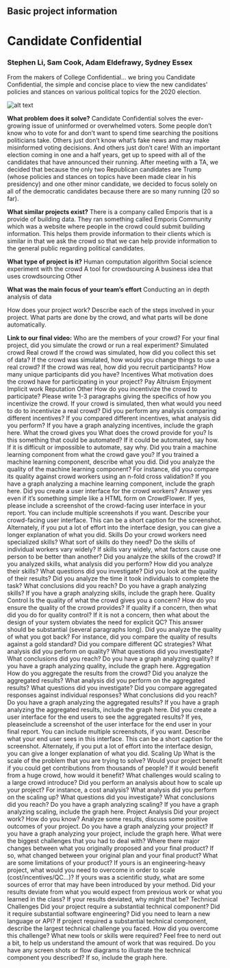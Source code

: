 ## Basic project information
# Candidate Confidential
### Stephen Li, Sam Cook, Adam Eldefrawy, Sydney Essex
From the makers of College Confidential… we bring you Candidate Confidential, the simple and concise place to view the new candidates' policies and stances on various political topics for the 2020 election.

![alt text](https://github.com/StephenLi7/NETS213-Candidate-Confidential/edit/master/Final%20Report/logo.png)

**What problem does it solve?**
Candidate Confidential solves the ever-growing issue of uninformed or overwhelmed voters. Some people don’t know who to vote for and don’t want to spend time searching the positions politicians take. Others just don’t know what’s fake news and may make misinformed voting decisions. And others just don’t care! With an important election coming in one and a half years, get up to speed with all of the candidates that have announced their running. After meeting with a TA, we decided that because the only two Republican candidates are Trump (whose policies and stances on topics have been made clear in his presidency) and one other minor candidate, we decided to focus solely on all of the democratic candidates because there are so many running (20 so far).

**What similar projects exist?**
There is a company called Emporis that is a provide of building data. They ran something called Emporis Community which was a website where people in the crowd could submit building information. This helps them provide information to their clients which is similar in that we ask the crowd so that we can help provide information to the general public regarding political candidates.

**What type of project is it?**
Human computation algorithm
Social science experiment with the crowd
A tool for crowdsourcing
A business idea that uses crowdsourcing
Other

**What was the main focus of your team’s effort**
Conducting an in depth analysis of data

How does your project work? Describe each of the steps involved in your project. What parts are done by the crowd, and what parts will be done automatically.

**Link to our final video:**
Who are the members of your crowd?
For your final project, did you simulate the crowd or run a real experiment?
Simulated crowd
Real crowd
If the crowd was simulated, how did you collect this set of data?
If the crowd was simulated, how would you change things to use a real crowd?
If the crowd was real, how did you recruit participants?
How many unique participants did you have?
Incentives
What motivation does the crowd have for participating in your project?
Pay
Altruism
Enjoyment
Implicit work
Reputation
Other
How do you incentivize the crowd to participate? Please write 1-3 paragraphs giving the specifics of how you incentivize the crowd. If your crowd is simulated, then what would you need to do to incentivize a real crowd?
Did you perform any analysis comparing different incentives?
If you compared different incentives, what analysis did you perform? If you have a graph analyzing incentives, include the graph here.
What the crowd gives you
What does the crowd provide for you?
Is this something that could be automated?
If it could be automated, say how. If it is difficult or impossible to automate, say why.
Did you train a machine learning component from what the crowd gave you?
If you trained a machine learning component, describe what you did.
Did you analyze the quality of the machine learning component? For instance, did you compare its quality against crowd workers using an n-fold cross validation?
If you have a graph analyzing a machine learning component, include the graph here.
Did you create a user interface for the crowd workers? Answer yes even if it’s something simple like a HTML form on CrowdFlower.
If yes, please include a screenshot of the crowd-facing user interface in your report. You can include multiple screenshots if you want.
Describe your crowd-facing user interface. This can be a short caption for the screenshot. Alternately, if you put a lot of effort into the interface design, you can give a longer explanation of what you did.
Skills
Do your crowd workers need specialized skills?
What sort of skills do they need?
Do the skills of individual workers vary widely?
If skills vary widely, what factors cause one person to be better than another?
Did you analyze the skills of the crowd?
If you analyzed skills, what analysis did you perform? How did you analyze their skills? What questions did you investigate? Did you look at the quality of their results? Did you analyze the time it took individuals to complete the task? What conclusions did you reach?
Do you have a graph analyzing skills? If you have a graph analyzing skills, include the graph here.
Quality Control
Is the quality of what the crowd gives you a concern?
How do you ensure the quality of the crowd provides?
If quality if a concern, then what did you do for quality control? If it is not a concern, then what about the design of your system obviates the need for explicit QC? This answer should be substantial (several paragraphs long).
Did you analyze the quality of what you got back? For instance, did you compare the quality of results against a gold standard? Did you compare different QC strategies?
What analysis did you perform on quality?
What questions did you investigate? What conclusions did you reach?
Do you have a graph analyzing quality? If you have a graph analyzing quality, include the graph here.
Aggregation
How do you aggregate the results from the crowd?
Did you analyze the aggregated results?
What analysis did you perform on the aggregated results? What questions did you investigate? Did you compare aggregated responses against individual responses? What conclusions did you reach?
Do you have a graph analyzing the aggregated results? If you have a graph analyzing the aggregated results, include the graph here.
Did you create a user interface for the end users to see the aggregated results? If yes, pleaseinclude a screenshot of the user interface for the end user in your final report. You can include multiple screenshots, if you want.
Describe what your end user sees in this interface. This can be a short caption for the screenshot. Alternately, if you put a lot of effort into the interface design, you can give a longer explanation of what you did.
Scaling Up
What is the scale of the problem that you are trying to solve?
Would your project benefit if you could get contributions from thousands of people?
If it would benefit from a huge crowd, how would it benefit?
What challenges would scaling to a large crowd introduce?
Did you perform an analysis about how to scale up your project? For instance, a cost analysis?
What analysis did you perform on the scaling up?
What questions did you investigate? What conclusions did you reach?
Do you have a graph analyzing scaling? If you have a graph analyzing scaling, include the graph here.
Project Analysis
Did your project work? How do you know? Analyze some results, discuss some positive outcomes of your project.
Do you have a graph analyzing your project? If you have a graph analyzing your project, include the graph here.
What were the biggest challenges that you had to deal with?
Where there major changes between what you originally proposed and your final product?
If so, what changed between your original plan and your final product?
What are some limitations of your product? If yours is an engineering-heavy project, what would you need to overcome in order to scale (cost/incentives/QC…)? If yours was a scientific study, what are some sources of error that may have been introduced by your method.
Did your results deviate from what you would expect from previous work or what you learned in the class?
If your results deviated, why might that be?
Technical Challenges
Did your project require a substantial technical component? Did it require substantial software engineering? Did you need to learn a new language or API?
If project required a substantial technical component, describe the largest technical challenge you faced.
How did you overcome this challenge? What new tools or skills were required? Feel free to nerd out a bit, to help us understand the amount of work that was required.
Do you have any screen shots or flow diagrams to illustrate the technical component you described? If so, include the graph here.
